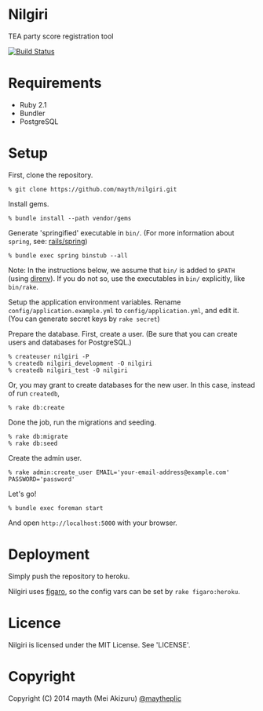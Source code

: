 Nilgiri
=======

TEA party score registration tool

[![Build Status](https://travis-ci.org/mayth/nilgiri.png)](https://travis-ci.org/mayth/nilgiri)

Requirements
============

* Ruby 2.1
* Bundler
* PostgreSQL

Setup
=====

First, clone the repository.

    % git clone https://github.com/mayth/nilgiri.git

Install gems.

    % bundle install --path vendor/gems

Generate 'springified' executable in `bin/`. (For more information about `spring`, see: [rails/spring](https://github.com/rails/spring))

    % bundle exec spring binstub --all

Note: In the instructions below, we assume that `bin/` is added to `$PATH` (using [direnv](http://direnv.net)). If you do not so, use the executables in `bin/` explicitly, like `bin/rake`.

Setup the application environment variables. Rename `config/application.example.yml` to `config/application.yml`, and edit it. (You can generate secret keys by `rake secret`)

Prepare the database. First, create a user. (Be sure that you can create users and databases for PostgreSQL.)

    % createuser nilgiri -P
    % createdb nilgiri_development -O nilgiri
    % createdb nilgiri_test -O nilgiri

Or, you may grant to create databases for the new user. In this case, instead of run `createdb`,

    % rake db:create

Done the job, run the migrations and seeding.

    % rake db:migrate
    % rake db:seed

Create the admin user.

    % rake admin:create_user EMAIL='your-email-address@example.com' PASSWORD='password'

Let's go!

    % bundle exec foreman start

And open `http://localhost:5000` with your browser.

Deployment
==========

Simply push the repository to heroku.

Nilgiri uses [figaro](https://github.com/laserlemon/figaro), so the config vars can be set by `rake figaro:heroku`.

Licence
=======
Nilgiri is licensed under the MIT License. See 'LICENSE'.

Copyright
=========

Copyright (C) 2014 mayth (Mei Akizuru) [@maytheplic](https://twitter.com/maytheplic)
